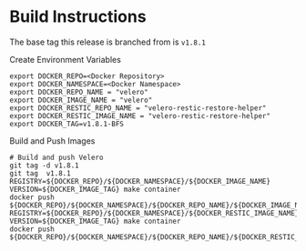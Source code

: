 # Build Instructions

The base tag this release is branched from is `v1.8.1`

Create Environment Variables

```
export DOCKER_REPO=<Docker Repository>
export DOCKER_NAMESPACE=<Docker Namespace>
export DOCKER_REPO_NAME = "velero"
export DOCKER_IMAGE_NAME = "velero"
export DOCKER_RESTIC_REPO_NAME = "velero-restic-restore-helper"
export DOCKER_RESTIC_IMAGE_NAME = "velero-restic-restore-helper"
export DOCKER_TAG=v1.8.1-BFS
```

Build and Push Images

```
# Build and push Velero
git tag -d v1.8.1
git tag  v1.8.1
REGISTRY=${DOCKER_REPO}/${DOCKER_NAMESPACE}/${DOCKER_IMAGE_NAME} VERSION=${DOCKER_IMAGE_TAG} make container
docker push ${DOCKER_REPO}/${DOCKER_NAMESPACE}/${DOCKER_REPO_NAME}/${DOCKER_IMAGE_NAME}:${DOCKER_IMAGE_TAG}
REGISTRY=${DOCKER_REPO}/${DOCKER_NAMESPACE}/${DOCKER_RESTIC_IMAGE_NAME} VERSION=${DOCKER_IMAGE_TAG} make container
docker push ${DOCKER_REPO}/${DOCKER_NAMESPACE}/${DOCKER_REPO_NAME}/${DOCKER_RESTIC_IMAGE_NAME}:${DOCKER_IMAGE_TAG}
```